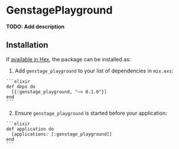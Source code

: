 # GenstagePlayground

**TODO: Add description**

## Installation

If [available in Hex](https://hex.pm/docs/publish), the package can be installed as:

  1. Add `genstage_playground` to your list of dependencies in `mix.exs`:

    ```elixir
    def deps do
      [{:genstage_playground, "~> 0.1.0"}]
    end
    ```

  2. Ensure `genstage_playground` is started before your application:

    ```elixir
    def application do
      [applications: [:genstage_playground]]
    end
    ```

